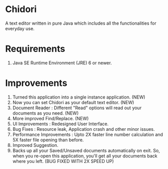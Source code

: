 # Chidori
A text editor written in pure Java which includes all the functionalities for everyday use.

# Requirements
1) Java SE Runtime Environment (JRE) 6 or newer.

# Improvements
1) Turned this application into a single instance application. (NEW)  
2) Now you can set Chidori as your default text editor. (NEW)  
3) Document Reader : Different "Read" options will read out your documents as you need. (NEW)  
4) More improved Find/Replace. (NEW)  
5) UI Improvements : Redesigned User Interface.  
6) Bug Fixes : Resource leak, Application crash and other minor issues.  
7) Performance Improvements : Upto 2X faster line number calculation and 5X faster file opening than before.  
8) Improved Suggestion.  
9) Backs up all your Saved/Unsaved documents automatically on exit. So, when you re-open this application, you'll get all your documents back where you left. (BUG FIXED WITH 2X SPEED UP)
